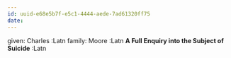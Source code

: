 ```yaml
---
id: uuid-e68e5b7f-e5c1-4444-aede-7ad61320ff75
date: 
---
```


given: Charles :Latn
family: Moore :Latn
**A Full Enquiry into the Subject of Suicide** :Latn